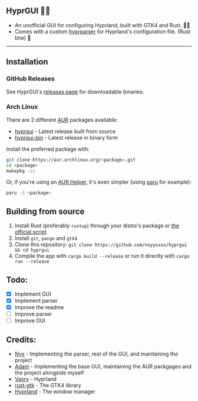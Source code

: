 ## HyprGUI 🚀🦀

- An unofficial GUI for configuring Hyprland, built with GTK4 and Rust. 🚀🦀
- Comes with a custom [hyprparser](https://github.com/nnyyxxxx/hyprparser) for Hyprland's configuration file. (Rust btw) 🦀

---

## Installation

### GitHub Releases

See HyprGUI's [releases page](https://github.com/nnyyxxxx/hyprgui/releases) for downloadable binaries.

### Arch Linux

There are 2 different [AUR](https://aur.archlinux.org) packages available:

- [hyprgui](https://aur.archlinux.org/packages/hyprgui) - Latest release built from source
- [hyprgui-bin](https://aur.archlinux.org/packages/hyprgui-bin) - Latest release in binary form

Install the preferred package with:
```bash
git clone https://aur.archlinux.org/<package>.git
cd <package>
makepkg -si
```

Or, if you're using an [AUR Helper](https://wiki.archlinux.org/title/AUR_helpers), it's even simpler (using [paru](https://github.com/Morganamilo/paru) for example):
```bash
paru -S <package>
```

## Building from source

1. Install Rust (preferably `rustup`) through your distro's package or [the official script](https://www.rust-lang.org/tools/install)
2. Install `git`, `pango` and `gtk4`
3. Clone this repository:
`git clone https://github.com/nnyyxxxx/hyprgui && cd hyprgui`
4. Compile the app with `cargo build --release` or run it directly with `cargo run --release`

## Todo:

- [x] Implement GUI
- [x] Implement parser
- [x] Improve the readme
- [ ] Improve parser
- [ ] Improve GUI

## Credits:

- [Nyx](https://github.com/nnyyxxxx) - Implementing the parser, rest of the GUI, and maintaining the project
- [Adam](https://github.com/adamperkowski) - Implementing the base GUI, maintaining the AUR packgages and the project alongside myself
- [Vaxry](https://github.com/vaxerski) - Hyprland
- [rust-gtk](https://github.com/gtk-rs/gtk4-rs) - The GTK4 library
- [Hyprland](https://github.com/hyprwm/Hyprland) - The window manager
